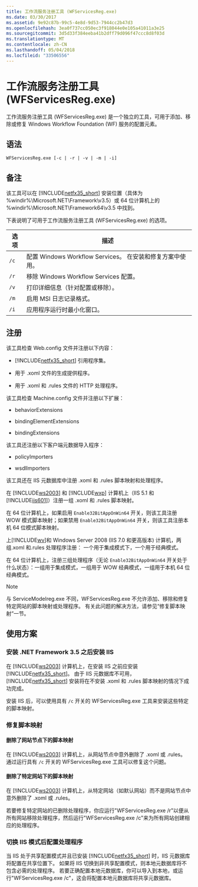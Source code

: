 ```yaml
---
title: 工作流服务注册工具 (WFServicesReg.exe)
ms.date: 03/30/2017
ms.assetid: 9e92c87b-99c5-4e8d-9d53-7944cc2b47d3
ms.openlocfilehash: 3ea0f737cc050ec3f918044e0e105a41011a3e25
ms.sourcegitcommit: 3d5d33f384eeba41b2dff79d096f47ccc8d8f03d
ms.translationtype: MT
ms.contentlocale: zh-CN
ms.lasthandoff: 05/04/2018
ms.locfileid: "33506556"
---
```

# <a name="workflow-service-registration-tool-wfservicesregexe"></a>工作流服务注册工具 (WFServicesReg.exe)
工作流服务注册工具 (WFServicesReg.exe) 是一个独立的工具，可用于添加、移除或修复 Windows Workflow Foundation (WF) 服务的配置元素。  
  
## <a name="syntax"></a>语法  
  
```  
WFServicesReg.exe [-c | -r | -v | -m | -i]  
```  
  
## <a name="remarks"></a>备注  
 该工具可以在 [!INCLUDE[netfx35_short](../../../includes/netfx35-short-md.md)] 安装位置（具体为 %windir%\Microsoft.NET\Framework\v3.5）或 64 位计算机上的 %windir%\Microsoft.NET\Framework64\v3.5 中找到。  
  
 下表说明了可用于工作流服务注册工具 (WFServicesReg.exe) 的选项。  
  
|选项|描述|  
|------------|-----------------|  
|`/c`|配置 Windows Workflow Services。 在安装和修复方案中使用。|  
|`/r`|移除 Windows Workflow Services 配置。|  
|`/v`|打印详细信息（针对配置或移除）。|  
|`/m`|启用 MSI 日志记录格式。|  
|`/i`|应用程序运行时最小化窗口。|  
  
## <a name="registration"></a>注册  
 该工具检查 Web.config 文件并注册以下内容：  
  
-   [!INCLUDE[netfx35_short](../../../includes/netfx35-short-md.md)] 引用程序集。  
  
-   用于 .xoml 文件的生成提供程序。  
  
-   用于 .xoml 和 .rules 文件的 HTTP 处理程序。  
  
 该工具检查 Machine.config 文件并注册以下扩展：  
  
-   behaviorExtensions  
  
-   bindingElementExtensions  
  
-   bindingExtensions  
  
 该工具还注册以下客户端元数据导入程序：  
  
-   policyImporters  
  
-   wsdlImporters  
  
 该工具还在 IIS 元数据库中注册 .xoml 和 .rules 脚本映射和处理程序。  
  
 在 [!INCLUDE[ws2003](../../../includes/ws2003-md.md)] 和 [!INCLUDE[wxp](../../../includes/wxp-md.md)] 计算机上（IIS 5.1 和 [!INCLUDE[iis601](../../../includes/iis601-md.md)]）注册一组 .xoml 和 .rules 脚本映射。  
  
 在 64 位计算机上，如果启用 `Enable32BitAppOnWin64` 开关，则该工具注册 WOW 模式脚本映射；如果禁用 `Enable32BitAppOnWin64` 开关，则该工具注册本机 64 位模式脚本映射。  
  
 上[!INCLUDE[wv](../../../includes/wv-md.md)]和 Windows Server 2008 (IIS 7.0 和更高版本) 计算机，两组.xoml 和.rules 处理程序注册： 一个用于集成模式下，一个用于经典模式。  
  
 在 64 位计算机上，注册三组处理程序（无论 `Enable32BitAppOnWin64` 开关处于什么状态）：一组用于集成模式，一组用于 WOW 经典模式，一组用于本机 64 位经典模式。  
  
> [!NOTE]
>  与 ServiceModelreg.exe 不同，WFServicesReg.exe 不允许添加、移除和修复特定网站的脚本映射或处理程序。 有关此问题的解决方法，请参见“修复脚本映射”一节。  
  
## <a name="usage-scenarios"></a>使用方案  
  
### <a name="installing-iis-after-net-framework-35-is-installed"></a>安装 .NET Framework 3.5 之后安装 IIS  
 在 [!INCLUDE[ws2003](../../../includes/ws2003-md.md)] 计算机上，在安装 IIS 之前应安装 [!INCLUDE[netfx35_short](../../../includes/netfx35-short-md.md)]。 由于 IIS 元数据库不可用，[!INCLUDE[netfx35_short](../../../includes/netfx35-short-md.md)] 安装将在不安装 .xoml 和 .rules 脚本映射的情况下成功完成。  
  
 安装 IIS 后，可以使用具有 `/c` 开关的 WFServicesReg.exe 工具来安装这些特定的脚本映射。  
  
### <a name="repairing-the-scriptmaps"></a>修复脚本映射  
  
#### <a name="scriptmap-deleted-under-web-sites-node"></a>删除了网站节点下的脚本映射  
 在 [!INCLUDE[ws2003](../../../includes/ws2003-md.md)] 计算机上，从网站节点中意外删除了 .xoml 或 .rules。 通过运行具有 `/c` 开关的 WFServicesReg.exe 工具可以修复这个问题。  
  
#### <a name="scriptmap-deleted-under-a-particular-web-site"></a>删除了特定网站下的脚本映射  
 在 [!INCLUDE[ws2003](../../../includes/ws2003-md.md)] 计算机上，从特定网站（如默认网站）而不是网站节点中意外删除了 .xoml 或 .rules。  
  
 若要修复特定网站的已删除处理程序，你应运行"WFServicesReg.exe /r"以便从所有网站移除处理程序，然后运行"WFServicesReg.exe /c"来为所有网站创建相应的处理程序。  
  
### <a name="configuring-handlers-after-switching-iis-mode"></a>切换 IIS 模式后配置处理程序  
 当 IIS 处于共享配置模式并且已安装 [!INCLUDE[netfx35_short](../../../includes/netfx35-short-md.md)] 时，IIS 元数据库将配置在共享位置下。 如果将 IIS 切换到非共享配置模式，则本地元数据库将不包含必需的处理程序。 若要正确配置本地元数据库，你可以导入到本地，或运行"WFServicesReg.exe /c"，这会将配置本地元数据库将共享元数据库。
